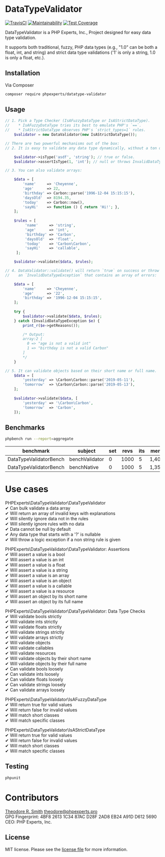 # DataTypeValidator

[![TravisCI](https://travis-ci.org/phpexpertsinc/DataTypeValidator.svg?branch=master)](https://travis-ci.org/phpexpertsinc/DataTypeValidator)
[![Maintainability](https://api.codeclimate.com/v1/badges/5d56aa8b847dce751598/maintainability)](https://codeclimate.com/github/phpexpertsinc/DataTypeValidator/maintainability)
[![Test Coverage](https://api.codeclimate.com/v1/badges/5d56aa8b847dce751598/test_coverage)](https://codeclimate.com/github/phpexpertsinc/DataTypeValidator/test_coverage)

DataTypeValidator is a PHP Experts, Inc., Project designed for easy data type validation.

It supports both traditional, fuzzy, PHP data types (e.g., "1.0" can be both a float, int, and string)
and strict data type validations ('1' is only a string, 1.0 is only a float, etc.).

## Installation

Via Composer

```bash
composer require phpexperts/datatype-validator
```

## Usage

```php
// 1. Pick a Type Checker (IsAFuzzyDataType or IsAStrictDataType).
//    * IsAFuzzyDataType tries its best to emulate PHP's `==`.
//    * IsAStrictDataType observes PHP's `strict_types=1` rules.
    $validator = new DataValidator(new IsAStrictDataType());

// There are two powerful mechanisms out of the box:
// 2. It is easy to validate any data type dynamically, without a ton of if statements.

    $validator->isType('asdf', 'string'); // true or false.
    $validator->assertIsType(1, 'int'); // null or throws InvalidDataTypeException

// 3. You can also validate arrays:

    $data = [
        'name'     => 'Cheyenne',
        'age'      => 22,
        'birthday' => Carbon::parse('1996-12-04 15:15:15'),
        'daysOld'  => 8194.35,
        'today'    => Carbon::now(),
        'sayHi'    => function () { return 'Hi!'; },
    ];
    
    $rules = [
         'name'     => 'string',
         'age'      => 'int',
         'birthday' => 'Carbon',
         'daysOld'  => 'float',
         'today'    => 'Carbon\Carbon',
         'sayHi'    => 'callable',
     ];

    $validator->validate($data, $rules);

// 4. DataValidator::validate() will return `true` on success or throw 
//    an `InvalidDataTypeException` that contains an array of errors:

    $data = [
        'name'     => 'Cheyenne',
        'age'      => '22',
        'birthday' => '1996-12-04 15:15:15',
    ];
    
    try {
        $validator->validate($data, $rules);
    } catch (InvalidDataTypeException $e) {
        print_r($e->getReasons());

        /* Output:
        array:2 [
          0 => "age is not a valid int"
          1 => "birthday is not a valid Carbon"
        ]
        */
    }

// 5. It can validate objects based on their short name or full name.
    $data = [
        'yesterday' => \Carbon\Carbon::parse('2019-05-11'),
        'tomorrow'  => \Carbon\Carbon::parse('2019-05-13'),
    ];
    
    $validator->validate($data, [
        'yesterday' => '\Carbon\Carbon',
        'tomorrow'  => 'Carbon',
    ]);

```

## Benchmarks
```bash
phpbench run --report=aggregate
```

| benchmark              | subject        | set | revs | its | mem_peak   | best     | mean     | mode     | worst    | stdev   | rstdev | diff  |
|------------------------|----------------|-----|------|-----|------------|----------|----------|----------|----------|---------|--------|-------|
| DataTypeValidatorBench | benchValidator | 0   | 1000 | 5   | 1,407,752b | 54.543μs | 55.456μs | 55.661μs | 56.050μs | 0.519μs | 0.94%  | 2.29x |
| DataTypeValidatorBench | benchNative    | 0   | 1000 | 5   | 1,357,368b | 20.470μs | 24.246μs | 21.822μs | 30.204μs | 3.833μs | 15.81% | 1.00x |

# Use cases

PHPExperts\DataTypeValidator\DataTypeValidator  
 ✔ Can bulk validate a data array  
 ✔ Will return an array of invalid keys with explanations  
 ✔ Will silently ignore data not in the rules  
 ✔ Will silently ignore rules with no data  
 ✔ Data cannot be null by default  
 ✔ Any data type that starts with a '?' is nullable  
 ✔ Will throw a logic exception if a non string rule is given  

PHPExperts\DataTypeValidator\DataTypeValidator: Assertions  
 ✔ Will assert a value is a bool  
 ✔ Will assert a value is an int  
 ✔ Will assert a value is a float  
 ✔ Will assert a value is a string  
 ✔ Will assert a value is an array  
 ✔ Will assert a value is an object  
 ✔ Will assert a value is a callable  
 ✔ Will assert a value is a resource  
 ✔ Will assert an object by its short name  
 ✔ Will assert an object by its full name  

PHPExperts\DataTypeValidator\DataTypeValidator: Data Type Checks  
 ✔ Will validate bools strictly  
 ✔ Will validate ints strictly  
 ✔ Will validate floats strictly  
 ✔ Will validate strings strictly  
 ✔ Will validate arrays strictly  
 ✔ Will validate objects  
 ✔ Will validate callables  
 ✔ Will validate resources  
 ✔ Will validate objects by their short name  
 ✔ Will validate objects by their full name  
 ✔ Can validate bools loosely  
 ✔ Can validate ints loosely  
 ✔ Can validate floats loosely  
 ✔ Can validate strings loosely  
 ✔ Can validate arrays loosely  

PHPExperts\DataTypeValidator\IsAFuzzyDataType  
 ✔ Will return true for valid values  
 ✔ Will return false for invalid values  
 ✔ Will match short classes  
 ✔ Will match specific classes  

PHPExperts\DataTypeValidator\IsAStrictDataType  
 ✔ Will return true for valid values  
 ✔ Will return false for invalid values  
 ✔ Will match short classes  
 ✔ Will match specific classes

## Testing

```bash
phpunit
```

# Contributors

[Theodore R. Smith](https://www.phpexperts.pro/]) <theodore@phpexperts.pro>  
GPG Fingerprint: 4BF8 2613 1C34 87AC D28F  2AD8 EB24 A91D D612 5690  
CEO: PHP Experts, Inc.

## License

MIT license. Please see the [license file](LICENSE) for more information.

